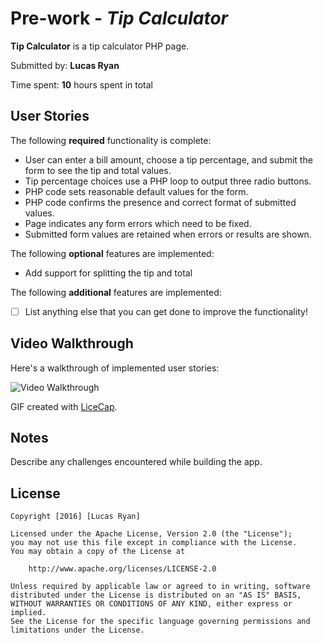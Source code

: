 # Pre-work - *Tip Calculator*

**Tip Calculator** is a tip calculator PHP page.

Submitted by: **Lucas Ryan**

Time spent: **10** hours spent in total

## User Stories

The following **required** functionality is complete:
* User can enter a bill amount, choose a tip percentage, and submit the form to see the tip and total values.
* Tip percentage choices use a PHP loop to output three radio buttons.
* PHP code sets reasonable default values for the form.
* PHP code confirms the presence and correct format of submitted values.
* Page indicates any form errors which need to be fixed.
* Submitted form values are retained when errors or results are shown.

The following **optional** features are implemented:
* Add support for splitting the tip and total

The following **additional** features are implemented:

* [ ] List anything else that you can get done to improve the functionality!

## Video Walkthrough

Here's a walkthrough of implemented user stories:

<img src='https://github.com/ryanRATM/codePath/blob/master/calculator.gif' title='Video Walkthrough' width='' alt='Video Walkthrough' />

GIF created with [LiceCap](http://www.cockos.com/licecap/).

## Notes

Describe any challenges encountered while building the app.

## License

    Copyright [2016] [Lucas Ryan]

    Licensed under the Apache License, Version 2.0 (the "License");
    you may not use this file except in compliance with the License.
    You may obtain a copy of the License at

        http://www.apache.org/licenses/LICENSE-2.0

    Unless required by applicable law or agreed to in writing, software
    distributed under the License is distributed on an "AS IS" BASIS,
    WITHOUT WARRANTIES OR CONDITIONS OF ANY KIND, either express or implied.
    See the License for the specific language governing permissions and
    limitations under the License.